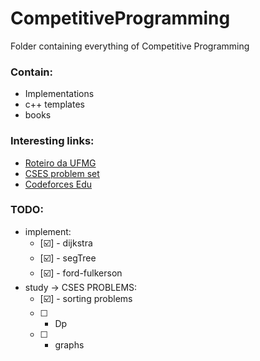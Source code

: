 # CompetitiveProgramming

Folder containing everything of Competitive Programming

### Contain:<br/>
  * Implementations
  * c++ templates
  * books

### Interesting links:<br>
  * [Roteiro da UFMG](http://wiki.maratona.dcc.ufmg.br/index.php/Roteiros)
  * [CSES problem set](https://cses.fi/problemset/)
  * [Codeforces Edu](https://codeforces.com/edu/courses)

### TODO:<br>
  - implement:
    - [:ballot_box_with_check:] - dijkstra
    - [:ballot_box_with_check:] - segTree
    - [:ballot_box_with_check:] - ford-fulkerson
  - study -> CSES PROBLEMS:
    - [:ballot_box_with_check:] - sorting problems
    - [ ] - Dp
    - [ ] - graphs
